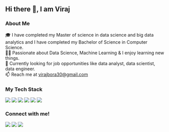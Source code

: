 ## Hi there 👋, I am Viraj

<h3>About Me</h3>

🎓 I have completed my Master of science in data science and big data analytics and I have completed my Bachelor of Science in Computer Science. <br>
👨‍💻 Passionate about Data Science, Machine Learning & I enjoy learning new things. <br>
🌱 Currently looking for job opportunities like data analyst, data scientist, data engineer. <br>
📫 Reach me at virajbora30@gmail.com <br>


### My Tech Stack
<img src="https://img.shields.io/badge/-Python-blue?style=for-the-badge"> <img src="https://img.shields.io/badge/-Machine Learning-orange?style=for-the-badge"> <img src="https://img.shields.io/badge/-Data Science-blueviolet?style=for-the-badge"> <img src="https://img.shields.io/badge/-Power BI-yellow?style=for-the-badge"> <img src="https://img.shields.io/badge/-SQL-blue?style=for-the-badge"> <img src="https://img.shields.io/badge/-ETL-brightgreen?style=for-the-badge">
<br>


### Connect with me!
[<img src="https://img.shields.io/badge/linkedin-%230077B5.svg?&style=for-the-badge&logo=linkedin&logoColor=white" />](https://www.linkedin.com/in/virajbora/) [<img src = "https://img.shields.io/badge/instagram-%23E4405F.svg?&style=for-the-badge&logo=instagram&logoColor=white">](https://www.instagram.com/vitaj_bora_8) [<img src = "https://img.shields.io/badge/Kaggle-blue?style=for-the-badge&logo=kaggle&logoColor=white">](https://www.kaggle.com/virajbora)


<!--
**VirajBora** is a ✨ _special_ ✨ repository because its `README.md` (this file) appears on your GitHub profile.

<!--
**VirajBora/VirajBora** is a ✨ _special_ ✨ repository because its `README.md` (this file) appears on your GitHub profile.

Here are some ideas to get you started:

- 🔭 I’m currently working on ...
- 🌱 I’m currently learning ...
- 👯 I’m looking to collaborate on ...
- 🤔 I’m looking for help with ...
- 💬 Ask me about ...
- 📫 How to reach me: ...
- 😄 Pronouns: ...
- ⚡ Fun fact: ...
-->
